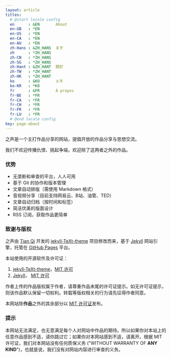 ```yaml
---
layout: article
titles:
  # @start locale config
  en      : &EN       About
  en-GB   : *EN
  en-US   : *EN
  en-CA   : *EN
  en-AU   : *EN
  zh-Hans : &ZH_HANS  关于
  zh      : *ZH_HANS
  zh-CN   : *ZH_HANS
  zh-SG   : *ZH_HANS
  zh-Hant : &ZH_HANT  關於
  zh-TW   : *ZH_HANT
  zh-HK   : *ZH_HANT
  ko      : &KO       소개
  ko-KR   : *KO
  fr      : &FR       À propos
  fr-BE   : *FR
  fr-CA   : *FR
  fr-CH   : *FR
  fr-FR   : *FR
  fr-LU   : *FR
  # @end locale config
key: page-about
---
```


之声是一个主打作品分享的网站，提倡开放的作品分享与思想交流。

我们不欢迎传播仇恨、挑起争端，欢迎除了这两者之外的作品。

### 优势

- 无垄断和审查的平台，人人可用
- 基于 Git 的协作和版本管理
- 文章自动排版（需使用 Markdown 格式）
- 音视频分享（目前支持网易云、B站、油管、TED）
- 文章自动归档（按时间和标签）
- 简洁优美的版面设计
- RSS 订阅，获取作品更简单

### 致谢与版权

之声由 [Tian Qi](https://github.com/kitian616) 开发的 [jekyll-TeXt-theme](https://github.com/kitian616/jekyll-TeXt-theme) 项目修改而来，基于 [Jekyll](https://github.com/jekyll/jekyll) 网站引擎，托管在 [GitHub Pages](https://pages.github.com/) 平台。

本站使用的开源软件及许可证：

1. [jekyll-TeXt-theme](https://github.com/kitian616/jekyll-TeXt-theme)，[MIT 许可](https://github.com/VOICESOF/VOICESOF.github.io/blob/master/COPYING/LICENSE(TeXt))
2. [Jekyll](https://github.com/jekyll/jekyll)， [MIT 许可](https://github.com/VOICESOF/VOICESOF.github.io/blob/master/COPYING/LICENSE(Jekyll))

作者上传的作品版权属于作者，请尊重作品末尾的许可证提示。如无许可证提示，则该作品默认保留一切权利。转载等版权相关的行为请先征得作者同意。

本网站除**作品**之外的其余部分以 [MIT 许可证](https://github.com/VOICESOF/VOICESOF.github.io/blob/master/COPYING/LICENSE)发布。

### 提示

本网站无法满足，也无意满足每个人对网站中作品的期待。所以如果你对本站上的任意作品感到不适，请你跳过它；如果你对本网站感到不适，请离开。根据 MIT 许可证，我们对本网站没有任何质保义务 ("WITHOUT WARRANTY OF **ANY KIND**")，也就是说，我们没有对网站内容进行审查的义务。
